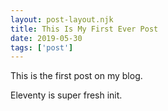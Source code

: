 ```yaml
---
layout: post-layout.njk 
title: This Is My First Ever Post
date: 2019-05-30
tags: ['post']
---
```

<!-- Excerpt Start -->
This is the first post on my blog.
<!-- Excerpt End --> 
Eleventy is super fresh init.
